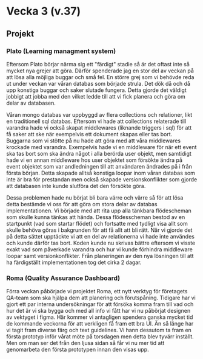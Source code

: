 # Vecka 3 (v.37)

## Projekt

### Plato (Learning managment system)

Eftersom Plato börjar närma sig ett "färdigt" stadie så är det oftast inte så mycket nya grejer att göra. Därför spenderade jag en stor del av veckan på att
lösa alla möjliga buggar och små fel. En större grej som vi behövde reda ut under veckan var våran databas som började strula. Det dök då och då upp konstiga
buggar och saker slutade fungera. Detta gjorde det väldigt jobbigt att jobba med den vilket ledde till att vi fick planera och göra om delar av databasen.

Våran mongo databas var uppbyggd av flera collections och relationer, likt en traditionell sql databas. Eftersom vi hade att collections relaterade till
varandra hade vi också skapat middlewares (liknande triggers i sql) för att få saker att ske när exempelvis ett dokument skapas eller tas bort. Buggarna som
vi stötte på nu hade att göra med att våra middlewares krockade med varandra. Exempelvis hade vi en middleware för när ett event ska tas bort som ska ändra
något i alla berörda user objekt, men samtidigt hade vi en annan middleware hos user objektet som försökte ändra på event objektet som var andledningen till
att användaren ändrades på i från första början. Detta skapade alltså konstiga loopar inom våran databas som inte är bra för prestandan men också skapade
versionskonflikter som gjorde att databasen inte kunde slutföra det den försökte göra.

Dessa problemen hade nu börjat bli bara värre och värre så för att lösa detta bestämde vi oss för att göra om stora delar av databas implementationen. Vi
började med att rita upp alla tänkbara flödescheman som skulle kunna tänkas att hända. Dessa flödesscheman bestod av en startpunkt (vad som startar flödet)
och fortsatte med tydligt visa allt som skulle behöva göras i bakgrunden för att få allt att bli rätt. När vi gjorde det på detta sättet upptäckte vi att en
del av relationerna vi hade inte användes och kunde därför tas bort. Koden kunde nu skrivas bättre eftersom vi visste exakt vad som påverkade varandra och
hur vi kunde förhindra middleware loopar samt versionkonflikter. Från planeringen av den nya lösningen till att ha färdigställt implementationen tog det cirka
2 dagar.

### Roma (Quality Assurance Dashboard)

Förra veckan påbörjade vi projektet Roma, ett nytt verktyg för företagets QA-team som ska hjälpa dem att planering och förutspåning. Tidigare har vi gjort 
ett par interna undersökningar för att försöka komma fram till vad och hur det är vi ska bygga och med all info vi fått har vi nu påbörjat designen av 
vektyget i figma. Här kommer vi antagligen spendera ganska mycket tid de kommande veckorna för att verkligen få fram ett bra UI. Än så länge har vi tagit 
fram diverse färg och text guidelines. Vi hann dessutom ta fram en första prototyp inför vårat möte på torsdagen men detta blev tyvärr inställt. Men om man 
ser det från den ljusa sidan så får vi nu mer tid att genomarbeta den första prototypen innan den visas upp.

